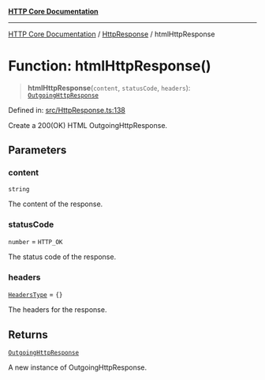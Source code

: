 [**HTTP Core Documentation**](../../README.md)

***

[HTTP Core Documentation](../../README.md) / [HttpResponse](../README.md) / htmlHttpResponse

# Function: htmlHttpResponse()

> **htmlHttpResponse**(`content`, `statusCode`, `headers`): [`OutgoingHttpResponse`](../../OutgoingHttpResponse/classes/OutgoingHttpResponse.md)

Defined in: [src/HttpResponse.ts:138](https://github.com/stonemjs/http-core/blob/0d369869add0f1630e9b5b2cd1421e57ee8d3865/src/HttpResponse.ts#L138)

Create a 200(OK) HTML OutgoingHttpResponse.

## Parameters

### content

`string`

The content of the response.

### statusCode

`number` = `HTTP_OK`

The status code of the response.

### headers

[`HeadersType`](../../declarations/type-aliases/HeadersType.md) = `{}`

The headers for the response.

## Returns

[`OutgoingHttpResponse`](../../OutgoingHttpResponse/classes/OutgoingHttpResponse.md)

A new instance of OutgoingHttpResponse.
